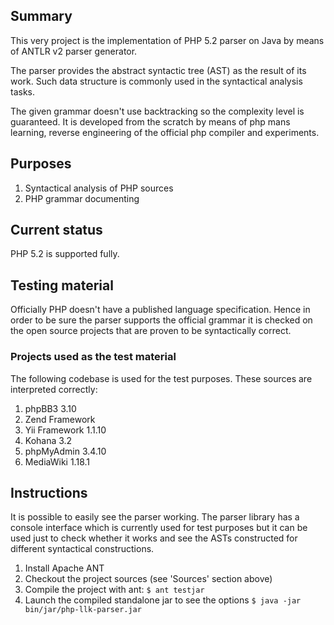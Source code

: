 ## Summary ##
This very project is the implementation of PHP 5.2 parser on Java by means of ANTLR v2 parser generator.

The parser provides the abstract syntactic tree (AST) as the result of its work. Such data structure is commonly used in the syntactical analysis tasks.

The given grammar doesn't use backtracking so the complexity level is guaranteed. It is developed from the scratch by means of php mans learning, reverse engineering of the official php compiler and experiments.


## Purposes ##
  1. Syntactical analysis of PHP sources
  1. PHP grammar documenting

## Current status ##
PHP 5.2 is supported fully.


## Testing material ##
Officially PHP doesn't have a published language specification. Hence in order to be sure the parser supports the official grammar it is checked on the open source projects that are proven to be syntactically correct.

### Projects used as the test material ###
The following codebase is used for the test purposes. These sources are interpreted correctly:
  1. phpBB3 3.10
  1. Zend Framework
  1. Yii Framework 1.1.10
  1. Kohana 3.2
  1. phpMyAdmin 3.4.10
  1. MediaWiki 1.18.1

## Instructions ##
It is possible to easily see the parser working. The parser library has a console interface which is currently used for test purposes but it can be used just to check whether it works and see the ASTs constructed for different syntactical constructions.

  1. Install Apache ANT
  1. Checkout the project sources (see 'Sources' section above)
  1. Compile the project with ant: `$ ant testjar`
  1. Launch the compiled standalone jar to see the options `$ java -jar bin/jar/php-llk-parser.jar`